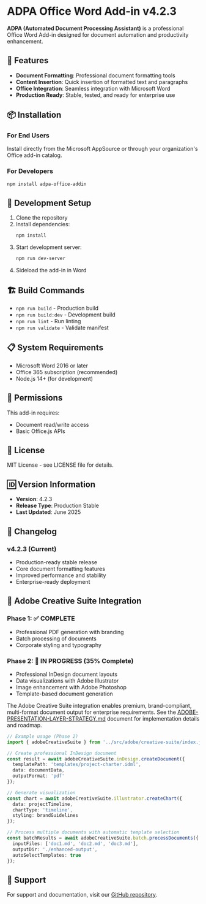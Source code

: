 # ADPA Office Word Add-in v4.2.3

**ADPA (Automated Document Processing Assistant)** is a professional Office Word Add-in designed for document automation and productivity enhancement.

## 🚀 Features

- **Document Formatting**: Professional document formatting tools
- **Content Insertion**: Quick insertion of formatted text and paragraphs
- **Office Integration**: Seamless integration with Microsoft Word
- **Production Ready**: Stable, tested, and ready for enterprise use

## 📦 Installation

### For End Users
Install directly from the Microsoft AppSource or through your organization's Office add-in catalog.

### For Developers
```bash
npm install adpa-office-addin
```

## 🔧 Development Setup

1. Clone the repository
2. Install dependencies:
   ```bash
   npm install
   ```
3. Start development server:
   ```bash
   npm run dev-server
   ```
4. Sideload the add-in in Word

## 🏗️ Build Commands

- `npm run build` - Production build
- `npm run build:dev` - Development build
- `npm run lint` - Run linting
- `npm run validate` - Validate manifest

## 📋 System Requirements

- Microsoft Word 2016 or later
- Office 365 subscription (recommended)
- Node.js 14+ (for development)

## 🔐 Permissions

This add-in requires:
- Document read/write access
- Basic Office.js APIs

## 📝 License

MIT License - see LICENSE file for details.

## 🆔 Version Information

- **Version**: 4.2.3
- **Release Type**: Production Stable
- **Last Updated**: June 2025

## 🔄 Changelog

### v4.2.3 (Current)
- Production-ready stable release
- Core document formatting features
- Improved performance and stability
- Enterprise-ready deployment

## 🎨 Adobe Creative Suite Integration

### Phase 1: ✅ COMPLETE
- Professional PDF generation with branding
- Batch processing of documents
- Corporate styling and typography

### Phase 2: 🔄 IN PROGRESS (35% Complete)
- Professional InDesign document layouts
- Data visualizations with Adobe Illustrator
- Image enhancement with Adobe Photoshop
- Template-based document generation

The Adobe Creative Suite integration enables premium, brand-compliant, multi-format document output for enterprise requirements. See the [ADOBE-PRESENTATION-LAYER-STRATEGY.md](../docs/ADOBE/ADOBE-PRESENTATION-LAYER-STRATEGY.md) document for implementation details and roadmap.

```typescript
// Example usage (Phase 2)
import { adobeCreativeSuite } from '../src/adobe/creative-suite/index.js';

// Create professional InDesign document
const result = await adobeCreativeSuite.inDesign.createDocument({
  templatePath: 'templates/project-charter.idml',
  data: documentData,
  outputFormat: 'pdf'
});

// Generate visualization
const chart = await adobeCreativeSuite.illustrator.createChart({
  data: projectTimeline,
  chartType: 'timeline',
  styling: brandGuidelines
});

// Process multiple documents with automatic template selection
const batchResults = await adobeCreativeSuite.batch.processDocuments({
  inputFiles: ['doc1.md', 'doc2.md', 'doc3.md'],
  outputDir: './enhanced-output',
  autoSelectTemplates: true
});
```

## 🤝 Support

For support and documentation, visit our [GitHub repository](https://github.com/OfficeDev/ADPA-Office-Addin).
